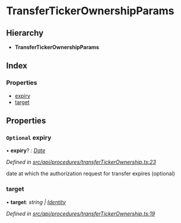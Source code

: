 # TransferTickerOwnershipParams

## Hierarchy

* **TransferTickerOwnershipParams**

## Index

### Properties

* [expiry](transfertickerownershipparams.md#optional-expiry)
* [target](transfertickerownershipparams.md#target)

## Properties

### `Optional` expiry

• **expiry**? : [_Date_](../enums/transactionargumenttype.md#date)

_Defined in_ [_src/api/procedures/transferTickerOwnership.ts:23_](https://github.com/PolymathNetwork/polymesh-sdk/blob/bf2b7a12/src/api/procedures/transferTickerOwnership.ts#L23)

date at which the authorization request for transfer expires \(optional\)

### target

• **target**: _string \|_ [_Identity_](../classes/identity.md)

_Defined in_ [_src/api/procedures/transferTickerOwnership.ts:19_](https://github.com/PolymathNetwork/polymesh-sdk/blob/bf2b7a12/src/api/procedures/transferTickerOwnership.ts#L19)

